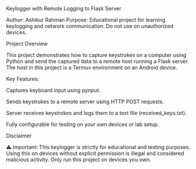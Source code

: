 Keylogger with Remote Logging to Flask Server

Author: Ashikur Rahman
Purpose: Educational project for learning keylogging and network communication. Do not use on unauthorized devices.

Project Overview

This project demonstrates how to capture keystrokes on a computer using Python and send the captured data to a remote host running a Flask server. The host in this project is a Termux environment on an Android device.

Key Features:

Captures keyboard input using pynput.

Sends keystrokes to a remote server using HTTP POST requests.

Server receives keystrokes and logs them to a text file (received_keys.txt).

Fully configurable for testing on your own devices or lab setup.

Disclaimer

⚠️ Important: This keylogger is strictly for educational and testing purposes. Using this on devices without explicit permission is illegal and considered malicious activity. Only run this project on devices you own.
